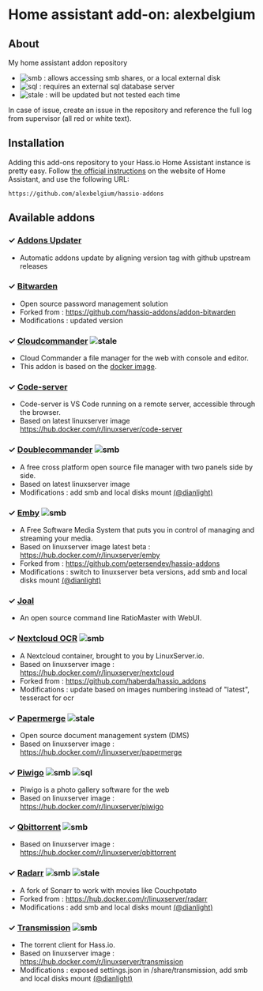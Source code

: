 # Home assistant add-on: alexbelgium

## About
My home assistant addon repository
- ![smb][smb-shield] : allows accessing smb shares, or a local external disk
- ![sql][sql-shield] : requires an external sql database server
- ![stale][stale-shield] : will be updated but not tested each time

In case of issue, create an issue in the repository and reference the full log from supervisor (all red or white text). 

## Installation

Adding this add-ons repository to your Hass.io Home Assistant instance is
pretty easy. Follow [the official instructions](https://home-assistant.io/hassio/installing_third_party_addons) on the
website of Home Assistant, and use the following URL: 
```
https://github.com/alexbelgium/hassio-addons
```

## Available addons

[//]: # (ADDONLIST_START)

### &#10003; [Addons Updater](addons_updater/)
- Automatic addons update by aligning version tag with github upstream releases

### &#10003; [Bitwarden](bitwarden/)
- Open source password management solution
- Forked from : https://github.com/hassio-addons/addon-bitwarden
- Modifications : updated version

### &#10003; [Cloudcommander](cloudcommander/) ![stale][stale-shield]
- Cloud Commander a file manager for the web with console and editor.
- This addon is based on the [docker image](https://hub.docker.com/r/coderaiser/cloudcmd).

### &#10003; [Code-server](code-server/)
- Code-server is VS Code running on a remote server, accessible through the browser.
- Based on latest linuxserver image https://hub.docker.com/r/linuxserver/code-server

### &#10003; [Doublecommander](doublecommander/) ![smb][smb-shield]
- A free cross platform open source file manager with two panels side by side.
- Based on latest linuxserver image
- Modifications : add smb and local disks mount [(@dianlight)](https://github.com/dianlight)

### &#10003; [Emby](emby/) ![smb][smb-shield]
- A Free Software Media System that puts you in control of managing and streaming your media.
- Based on linuxserver image latest beta : https://hub.docker.com/r/linuxserver/emby
- Forked from : https://github.com/petersendev/hassio-addons
- Modifications : switch to linuxserver beta versions, add smb and local disks mount [(@dianlight)](https://github.com/dianlight)

### &#10003; [Joal](joal/)
- An open source command line RatioMaster with WebUI.

### &#10003; [Nextcloud OCR](nextcloud/) ![smb][smb-shield]
- A Nextcloud container, brought to you by LinuxServer.io. 
- Based on linuxserver image : https://hub.docker.com/r/linuxserver/nextcloud
- Forked from : https://github.com/haberda/hassio_addons
- Modifications : update based on images numbering instead of "latest", tesseract for ocr

### &#10003; [Papermerge](papermerge/) ![stale][stale-shield]
- Open source document management system (DMS)
- Based on linuxserver image : https://hub.docker.com/r/linuxserver/papermerge

### &#10003; [Piwigo](piwigo/) ![smb][smb-shield] ![sql][sql-shield]
- Piwigo is a photo gallery software for the web
- Based on linuxserver image : https://hub.docker.com/r/linuxserver/piwigo

### &#10003; [Qbittorrent](qbittorrent/) ![smb][smb-shield]
- Based on linuxserver image : https://hub.docker.com/r/linuxserver/qbittorrent

### &#10003; [Radarr](radarr/) ![smb][smb-shield] ![stale][stale-shield]
- A fork of Sonarr to work with movies like Couchpotato	
- Forked from : https://hub.docker.com/r/linuxserver/radarr
- Modifications : add smb and local disks mount [(@dianlight)](https://github.com/dianlight)

### &#10003; [Transmission](transmission/) ![smb][smb-shield] 
- The torrent client for Hass.io.
- Based on linuxserver image : https://hub.docker.com/r/linuxserver/transmission
- Modifications :  exposed settings.json in /share/transmission, add smb and local disks mount [(@dianlight)](https://github.com/dianlight)

[//]: # (ADDONLIST_END)

[stale-shield]: https://img.shields.io/badge/Stale--orange
[smb-shield]: https://img.shields.io/badge/SMB--green?style=plastic.svg
[sql-shield]: https://img.shields.io/badge/SQL--green
